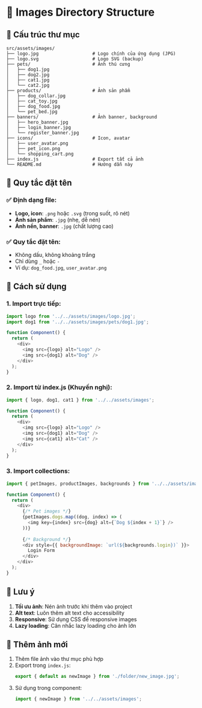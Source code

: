 # 📁 Images Directory Structure

## 📂 Cấu trúc thư mục

```
src/assets/images/
├── logo.jpg                    # Logo chính của ứng dụng (JPG)
├── logo.svg                    # Logo SVG (backup)
├── pets/                       # Ảnh thú cưng
│   ├── dog1.jpg
│   ├── dog2.jpg
│   ├── cat1.jpg
│   └── cat2.jpg
├── products/                   # Ảnh sản phẩm
│   ├── dog_collar.jpg
│   ├── cat_toy.jpg
│   ├── dog_food.jpg
│   └── pet_bed.jpg
├── banners/                    # Ảnh banner, background
│   ├── hero_banner.jpg
│   ├── login_banner.jpg
│   └── register_banner.jpg
├── icons/                      # Icon, avatar
│   ├── user_avatar.png
│   ├── pet_icon.png
│   └── shopping_cart.png
├── index.js                    # Export tất cả ảnh
└── README.md                   # Hướng dẫn này
```

## 🎯 Quy tắc đặt tên

### ✅ Định dạng file:
- **Logo, icon**: `.png` hoặc `.svg` (trong suốt, rõ nét)
- **Ảnh sản phẩm**: `.jpg` (nhẹ, dễ nén)
- **Ảnh nền, banner**: `.jpg` (chất lượng cao)

### ✅ Quy tắc đặt tên:
- Không dấu, không khoảng trắng
- Chỉ dùng `_` hoặc `-`
- Ví dụ: `dog_food.jpg`, `user_avatar.png`

## 🚀 Cách sử dụng

### 1. Import trực tiếp:
```javascript
import logo from '../../assets/images/logo.jpg';
import dog1 from '../../assets/images/pets/dog1.jpg';

function Component() {
  return (
    <div>
      <img src={logo} alt="Logo" />
      <img src={dog1} alt="Dog" />
    </div>
  );
}
```

### 2. Import từ index.js (Khuyến nghị):
```javascript
import { logo, dog1, cat1 } from '../../assets/images';

function Component() {
  return (
    <div>
      <img src={logo} alt="Logo" />
      <img src={dog1} alt="Dog" />
      <img src={cat1} alt="Cat" />
    </div>
  );
}
```

### 3. Import collections:
```javascript
import { petImages, productImages, backgrounds } from '../../assets/images';

function Component() {
  return (
    <div>
      {/* Pet images */}
      {petImages.dogs.map((dog, index) => (
        <img key={index} src={dog} alt={`Dog ${index + 1}`} />
      ))}
      
      {/* Background */}
      <div style={{ backgroundImage: `url(${backgrounds.login})` }}>
        Login Form
      </div>
    </div>
  );
}
```

## 📝 Lưu ý

1. **Tối ưu ảnh**: Nén ảnh trước khi thêm vào project
2. **Alt text**: Luôn thêm alt text cho accessibility
3. **Responsive**: Sử dụng CSS để responsive images
4. **Lazy loading**: Cân nhắc lazy loading cho ảnh lớn

## 🔄 Thêm ảnh mới

1. Thêm file ảnh vào thư mục phù hợp
2. Export trong `index.js`:
   ```javascript
   export { default as newImage } from './folder/new_image.jpg';
   ```
3. Sử dụng trong component:
   ```javascript
   import { newImage } from '../../assets/images';
   ```